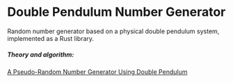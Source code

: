 # Double Pendulum Number Generator

Random number generator based on a physical double pendulum system, implemented as a Rust library.

##### Theory and algorithm:

[A Pseudo-Random Number Generator Using Double Pendulum](https://www.researchgate.net/publication/345243089_A_Pseudo-Random_Number_Generator_Using_Double_Pendulum)

